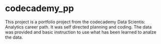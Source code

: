 # codecademy_pp
This project is a portfolio project from the codecademy Data Scientis: Analytics career path.  It was self directed planning and coding. 
The data was provided and basic instruction to use what has been learned to analze the data.
